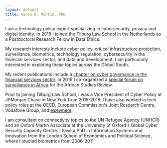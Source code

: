 ```yaml
---
layout: default
title: Aaron K. Martin, PhD
---
```


I am a technology policy expert specializing in cybersecurity, privacy and digital identity. In 2018 I joined the Tilburg Law School in the Netherlands as a Postdoctoral Research Fellow in Data Ethics.

My research interests include cyber policy, critical infrastructure protection, surveillance, biometrics, technology regulation, cybersecurity in the financial services sector, and data and development. I am particularly interested in exploring these topics across the Global South.

My recent publications include a <a href="https://doi.org/10.31235/osf.io/ybqgm" target="_blank">chapter on cyber governance in the financial services sector</a>. In 2016 I co-organized a <a href="https://www.cambridge.org/core/journals/african-studies-review/article/div-classtitleintroductiondiv/788C8F5BED1FE9AD46FC2D6613E23160" target="_blank">special forum on surveillance in Africa</a> for the African Studies Review.

Prior to joining Tilburg Law School, I was a Vice President of Cyber Policy at JPMorgan Chase in New York from 2015-2018. I have also worked in tech policy roles at the OECD, European Commission's Joint Research Centre, Vodafone Group, and <a href="http://sixfouronea.net/professional-history/" target="_blank"> elsewhere</a>.

I am consultant on connectivity topics to the UN Refugee Agency (UNHCR) and an Oxford Martin Associate at the University of Oxford's Global Cyber Security Capacity Centre. I have a PhD in Information Systems and Innovation from the London School of Economics and Political Science, where I studied biometrics from 2006-2011.
